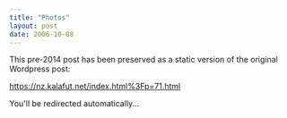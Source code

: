 ```yaml
---
title: "Photos"
layout: post
date: 2006-10-08
---
```


This pre-2014 post has been preserved as a static version of the original Wordpress post:

https://nz.kalafut.net/index.html%3Fp=71.html

You'll be redirected automatically...

<head>
  <meta http-equiv="refresh" content="5;url=https://nz.kalafut.net/index.html%3Fp=71.html">
</head>

